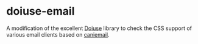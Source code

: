 # doiuse-email

A modification of the excellent [Doiuse](https://github.com/anandthakker/doiuse) library to check the CSS support of various email clients based on [caniemail](https://caniemail.com).
